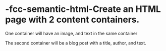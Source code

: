 # -fcc-semantic-html-Create an HTML page with 2 content containers.

One container will have an image, and text in the same container 

The second container will be a blog post with a title, author, and text.
